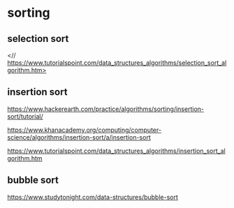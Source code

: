 # sorting

## selection sort

<// https://www.tutorialspoint.com/data_structures_algorithms/selection_sort_algorithm.htm>

## insertion sort

<https://www.hackerearth.com/practice/algorithms/sorting/insertion-sort/tutorial/>

<https://www.khanacademy.org/computing/computer-science/algorithms/insertion-sort/a/insertion-sort>

<https://www.tutorialspoint.com/data_structures_algorithms/insertion_sort_algorithm.htm>


## bubble sort

<https://www.studytonight.com/data-structures/bubble-sort>